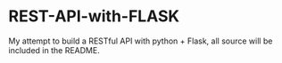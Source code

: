 # REST-API-with-FLASK
My attempt to build a RESTful API with python + Flask, all source will be included in the README.
